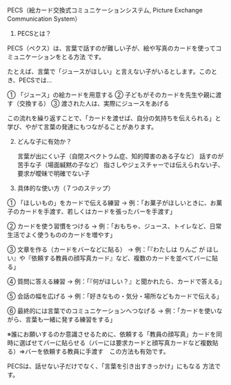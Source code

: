 PECS（絵カード交換式コミュニケーションシステム, Picture Exchange Communication System）
1. PECSとは？

PECS（ペクス）は、言葉で話すのが難しい子が、絵や写真のカードを使ってコミュニケーションをとる方法 です。

たとえば、言葉で「ジュースがほしい」と言えない子がいるとします。このとき、PECSでは…

① 「ジュース」の絵カードを用意する
② 子どもがそのカードを先生や親に渡す（交換する）
③ 渡された人は、実際にジュースをあげる

この流れを繰り返すことで、「カードを渡せば、自分の気持ちを伝えられる」と学び、やがて言葉の発達にもつながることがあります。

2. どんな子に有効か？

    言葉が出にくい子（自閉スペクトラム症、知的障害のある子など）
    話すのが苦手な子（場面緘黙の子など）
    指さしやジェスチャーでは伝えられない子、要求が曖昧で明確でない子

3. 具体的な使い方（７つのステップ）

① 「ほしいもの」をカードで伝える練習
→ 例：「お菓子がほしいときに、お菓子のカードを手渡す、若しくはカードを張ったバーを手渡す」

② カードを使う習慣をつける
→ 例：「おもちゃ、ジュース、トイレなど、日常生活でよく使うもののカードを増やす」

③ 文章を作る（カードをバーなどに貼る）
→ 例：「『わたしは りんご が ほしい』や『依頼する教員の顔写真カード』など、複数のカードを並べてバーに貼る」

④ 質問に答える練習
→ 例：「『何がほしい？』と聞かれたら、カードで答える」

⑤ 会話の幅を広げる
→ 例：「好きなもの・気分・場所などもカードで伝える」

⑥ 最終的には言葉でのコミュニケーションへつなげる
→ 例：「カードを使いながら、言葉も一緒に発する練習をする」

※誰にお願いするのか意識させるために、依頼する「教員の顔写真」カードを同時に選ばせてバーに貼らせる（バーには要求カードと顔写真カードなど複数貼る）⇒バーを依頼する教員に手渡す　この方法も有効です。

PECSは、話せない子だけでなく、「言葉を引き出すきっかけ」にもなる 方法です。
